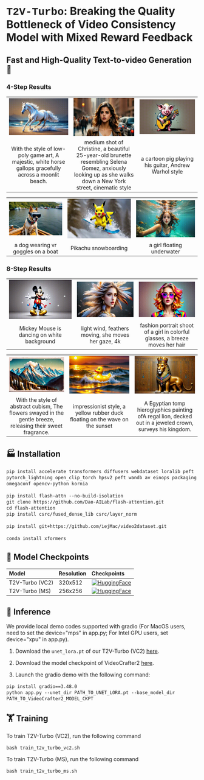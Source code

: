 # <span style="font-family: 'Courier New', monospace; font-weight: bold">T2V-Turbo</span>: Breaking the Quality Bottleneck of Video Consistency Model with Mixed Reward Feedback

## Fast and High-Quality Text-to-video Generation 🚀

### 4-Step Results
<table class="center">
  <td><img src=assets/demo_videos/4steps/0273.gif width="320"></td></td>
  <td><img src=assets/demo_videos/4steps/0054.gif width="320"></td></td>
  <td><img src=assets/demo_videos/4steps/0262.gif width="320"></td></td></td>
  <tr>
  <td style="text-align:center;" width="320">With the style of low-poly game art, A majestic, white horse gallops gracefully across a moonlit beach.</td>
  <td style="text-align:center;" width="320">medium shot of Christine, a beautiful 25-year-old brunette resembling Selena Gomez, anxiously looking up as she walks down a New York street, cinematic style</td>
  <td style="text-align:center;" width="320">a cartoon pig playing his guitar, Andrew Warhol style</td>
  <tr>
</table >

<table class="center">
  <td><img src=assets/demo_videos/4steps/0023.gif width="320"></td></td>
  <td><img src=assets/demo_videos/4steps/0021.gif width="320"></td></td>
  <td><img src=assets/demo_videos/4steps/0064.gif width="320"></td></td>

  <tr>
  <td style="text-align:center;" width="320">a dog wearing vr goggles on a boat</td>
  <td style="text-align:center;" width="320">Pikachu snowboarding</td>
  <td style="text-align:center;" width="320">a girl floating underwater </td>
  <tr>
</table >

### 8-Step Results

<table class="center">
  <td><img src=assets/demo_videos/8steps/0026.gif width="320"></td></td>
  <td><img src=assets/demo_videos/8steps/0062.gif width="320"></td></td>
  <td><img src=assets/demo_videos/8steps/0065.gif width="320"></td></td></td>
  <tr>
  <td style="text-align:center;" width="320">Mickey Mouse is dancing on white background</td>
  <td style="text-align:center;" width="320">light wind, feathers moving, she moves her gaze, 4k</td>
  <td style="text-align:center;" width="320">fashion portrait shoot of a girl in colorful glasses, a breeze moves her hair </td>
  <tr>
</table >

<table class="center">
  <td><img src=assets/demo_videos/8steps/0348.gif width="320"></td></td>
  <td><img src=assets/demo_videos/8steps/0266.gif width="320"></td></td>
  <td><img src=assets/demo_videos/8steps/0278.gif width="320"></td></td>

  <tr>
  <td style="text-align:center;" width="320">With the style of abstract cubism, The flowers swayed in the gentle breeze, releasing their sweet fragrance.</td>
  <td style="text-align:center;" width="320">impressionist style, a yellow rubber duck floating on the wave on the sunset</td>
  <td style="text-align:center;" width="320">A Egyptian tomp hieroglyphics painting ofA regal lion, decked out in a jeweled crown, surveys his kingdom.</td>
  <tr>
</table >

## 🏭 Installation

```
pip install accelerate transformers diffusers webdataset loralib peft pytorch_lightning open_clip_torch hpsv2 peft wandb av einops packaging omegaconf opencv-python kornia

pip install flash-attn --no-build-isolation
git clone https://github.com/Dao-AILab/flash-attention.git
cd flash-attention
pip install csrc/fused_dense_lib csrc/layer_norm

pip install git+https://github.com/iejMac/video2dataset.git

conda install xformers
```
## 🛞 Model Checkpoints

|Model|Resolution|Checkpoints|
|:---------|:---------|:--------|
|T2V-Turbo (VC2)|320x512|[![HuggingFace](https://img.shields.io/badge/%F0%9F%A4%97%20Hugging%20Face-Model-blue)](https://huggingface.co/jiachenli-ucsb/T2V-Turbo-VC2/blob/main/unet_lora.pt)
|T2V-Turbo (MS)|256x256|[![HuggingFace](https://img.shields.io/badge/%F0%9F%A4%97%20Hugging%20Face-Model-blue)](https://huggingface.co/jiachenli-ucsb/T2V-Turbo-MS/blob/main/unet_lora.pt)


## 🚀 Inference

We provide local demo codes supported with gradio (For MacOS users, need to set the device="mps" in app.py; For Intel GPU users, set device="xpu" in app.py).
1. Download the `unet_lora.pt` of our T2V-Turbo (VC2) [here](https://huggingface.co/jiachenli-ucsb/T2V-Turbo-VC2/blob/main/unet_lora.pt).

2. Download the model checkpoint of VideoCrafter2 [here](https://huggingface.co/VideoCrafter/VideoCrafter2/blob/main/model.ckpt).

3. Launch the gradio demo with the following command:
```
pip install gradio==3.48.0
python app.py --unet_dir PATH_TO_UNET_LORA.pt --base_model_dir PATH_TO_VideoCrafter2_MODEL_CKPT
```

## 🏋️ Training

To train T2V-Turbo (VC2), run the following command

```
bash train_t2v_turbo_vc2.sh
```

To train T2V-Turbo (MS), run the following command

```
bash train_t2v_turbo_ms.sh
```
